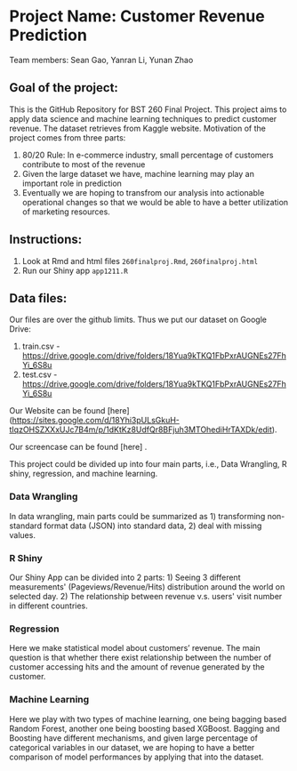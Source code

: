 # Project Name: Customer Revenue Prediction
Team members: Sean Gao, Yanran Li, Yunan Zhao


## Goal of the project:
This is the GitHub Repository for BST 260 Final Project. This project aims to apply data science and machine learning techniques to predict customer revenue. The dataset retrieves from Kaggle website. Motivation of the project comes from three parts:

1) 80/20 Rule: In e-commerce industry, small percentage of customers contribute to most of the revenue
2) Given the large dataset we have, machine learning may play an important role in prediction
3) Eventually we are hoping to transfrom our analysis into actionable operational changes so that we would be able to have a better utilization of marketing resources.


## Instructions: 
1. Look at Rmd and html files `260finalproj.Rmd`, `260finalproj.html`
2. Run our Shiny app `app1211.R`


## Data files:
Our files are over the github limits. Thus we put our dataset on Google Drive:
1) train.csv - https://drive.google.com/drive/folders/18Yua9kTKQ1FbPxrAUGNEs27FhYi_6S8u
2) test.csv - https://drive.google.com/drive/folders/18Yua9kTKQ1FbPxrAUGNEs27FhYi_6S8u


Our Website can be found [here] (https://sites.google.com/d/18Yhi3pULsGkuH-tIqzOHSZXXxUJc7B4m/p/1dKtKz8UdfQr8BFjuh3MTOhediHrTAXDk/edit).

Our screencase can be found [here] .


This project could be divided up into four main parts, i.e., Data Wrangling, R shiny, regression, and machine learning. 

### Data Wrangling
In data wrangling, main parts could be summarized as 1) transforming non-standard format data (JSON) into standard data, 2) deal with missing values.

### R Shiny
Our Shiny App can be divided into 2 parts: 1) Seeing 3 different measurements' (Pageviews/Revenue/Hits) distribution around the world on selected day. 2) The relationship between revenue v.s. users' visit number in different countries.


### Regression
Here we make statistical model about customers’ revenue. The main question is that whether there exist relationship between the number of customer accessing hits and the amount of revenue generated by the customer. 

### Machine Learning
Here we play with two types of machine learning, one being bagging based Random Forest, another one being boosting based XGBoost. Bagging and Boosting have different mechanisms, and given large percentage of categorical variables in our dataset, we are hoping to have a better comparison of model performances by applying that into the dataset.

